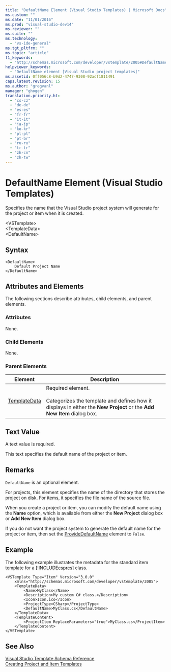```yaml
---
title: "DefaultName Element (Visual Studio Templates) | Microsoft Docs"
ms.custom: ""
ms.date: "11/01/2016"
ms.prod: "visual-studio-dev14"
ms.reviewer: ""
ms.suite: ""
ms.technology: 
  - "vs-ide-general"
ms.tgt_pltfrm: ""
ms.topic: "article"
f1_keywords: 
  - "http://schemas.microsoft.com/developer/vstemplate/2005#DefaultName"
helpviewer_keywords: 
  - "DefaultName element [Visual Studio project templates]"
ms.assetid: 0ff056c8-b9d2-4747-9308-92adf1811491
caps.latest.revision: 15
ms.author: "gregvanl"
manager: "ghogen"
translation.priority.ht: 
  - "cs-cz"
  - "de-de"
  - "es-es"
  - "fr-fr"
  - "it-it"
  - "ja-jp"
  - "ko-kr"
  - "pl-pl"
  - "pt-br"
  - "ru-ru"
  - "tr-tr"
  - "zh-cn"
  - "zh-tw"
---
```

# DefaultName Element (Visual Studio Templates)
Specifies the name that the Visual Studio project system will generate for the project or item when it is created.  
  
 \<VSTemplate>  
 \<TemplateData>  
 \<DefaultName>  
  
## Syntax  
  
```  
<DefaultName>  
    Default Project Name  
</DefaultName>  
```  
  
## Attributes and Elements  
 The following sections describe attributes, child elements, and parent elements.  
  
### Attributes  
 None.  
  
### Child Elements  
 None.  
  
### Parent Elements  
  
|Element|Description|  
|-------------|-----------------|  
|[TemplateData](../extensibility/templatedata-element-visual-studio-templates.md)|Required element.<br /><br /> Categorizes the template and defines how it displays in either the **New Project** or the **Add New Item** dialog box.|  
  
## Text Value  
 A text value is required.  
  
 This text specifies the default name of the project or item.  
  
## Remarks  
 `DefaultName` is an optional element.  
  
 For projects, this element specifies the name of the directory that stores the project on disk. For items, it specifies the file name of the source file.  
  
 When you create a project or item, you can modify the default name using the **Name** option, which is available from either the **New Project** dialog box or **Add New Item** dialog box.  
  
 If you do not want the project system to generate the default name for the project or item, then set the [ProvideDefaultName](../extensibility/providedefaultname-element-visual-studio-templates.md) element to `False`.  
  
## Example  
 The following example illustrates the metadata for the standard item template for a [!INCLUDE[csprcs](../data-tools/includes/csprcs_md.md)] class.  
  
```  
<VSTemplate Type="Item" Version="3.0.0"  
    xmlns="http://schemas.microsoft.com/developer/vstemplate/2005">  
    <TemplateData>  
        <Name>MyClass</Name>  
        <Description>My custom C# class.</Description>  
        <Icon>Icon.ico</Icon>  
        <ProjectType>CSharp</ProjectType>  
        <DefaultName>MyClass.cs</DefaultName>  
    </TemplateData>  
    <TemplateContent>  
        <ProjectItem ReplaceParameters="true">MyClass.cs</ProjectItem>  
    </TemplateContent>  
</VSTemplate>  
```  
  
## See Also  
 [Visual Studio Template Schema Reference](../extensibility/visual-studio-template-schema-reference.md)   
 [Creating Project and Item Templates](../ide/creating-project-and-item-templates.md)